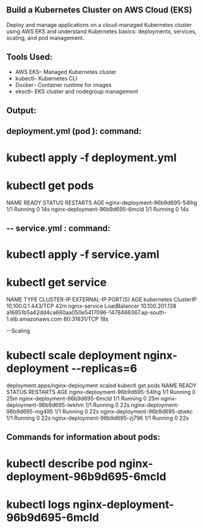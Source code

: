 
Build a Kubernetes Cluster on AWS Cloud (EKS)
-- 
Deploy and manage applications on a cloud-managed Kubernetes cluster using AWS EKS and understand Kubernetes basics: deployments, services, scaling, and pod management.

Tools Used:
--
- AWS EKS– Managed Kubernetes cluster  
- kubectl– Kubernetes CLI  
- Docker– Container runtime for images  
- eksctl– EKS cluster and nodegroup management

 Output:
--
 deployment.yml (pod ):
 command:
 --
 # kubectl apply -f deployment.yml 
 # kubectl get pods
 NAME                              READY   STATUS             RESTARTS   AGE
nginx-deployment-96b9d695-54lhg   1/1     Running            0          14s
nginx-deployment-96b9d695-6mcld   1/1     Running            0          14s

-- service.yml :
command:
--
# kubectl apply -f service.yaml 
# kubectl get service
 NAME            TYPE           CLUSTER-IP       EXTERNAL-IP                                                              PORT(S)        AGE
kubernetes      ClusterIP      10.100.0.1       <none>                                                                     443/TCP        42m
nginx-service   LoadBalancer   10.100.201.138   a16851b5a42dd4ca680aa050e5417096-1478466367.ap-south-1.elb.amazonaws.com   80:31831/TCP   18s

--Scaling 
# kubectl scale deployment nginx-deployment --replicas=6
deployment.apps/nginx-deployment scaled
 kubectl get pods
NAME                              READY   STATUS             RESTARTS   AGE
nginx-deployment-96b9d695-54lhg   1/1     Running            0          25m
nginx-deployment-96b9d695-6mcld   1/1     Running            0          25m
nginx-deployment-96b9d695-lwkhm   1/1     Running            0          22s
nginx-deployment-96b9d695-mg495   1/1     Running            0          22s
nginx-deployment-96b9d695-qtwkc   1/1     Running            0          22s
nginx-deployment-96b9d695-zj796   1/1     Running            0          22s

 Commands for information about pods:
 --
# kubectl describe pod nginx-deployment-96b9d695-6mcld
# kubectl logs nginx-deployment-96b9d695-6mcld


